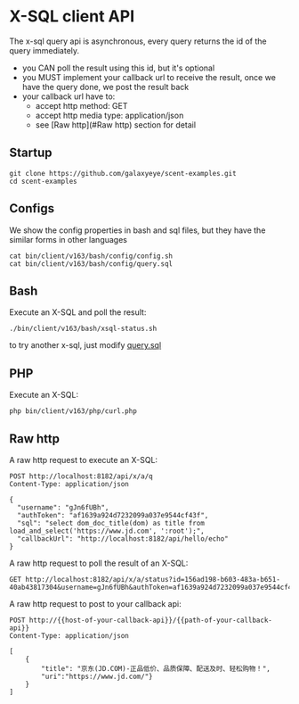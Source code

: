 # X-SQL client API

The x-sql query api is asynchronous, every query returns the id of the query immediately.

* you CAN poll the result using this id, but it's optional
* you MUST implement your callback url to receive the result, once we have the query done, we post the result back
* your callback url have to:
  * accept http method: GET
  * accept http media type: application/json
  * see [Raw http](#Raw http) section for detail

## Startup

    git clone https://github.com/galaxyeye/scent-examples.git
    cd scent-examples

## Configs
We show the config properties in bash and sql files, but they have the similar forms in other languages

    cat bin/client/v163/bash/config/config.sh
    cat bin/client/v163/bash/config/query.sql

## Bash

Execute an X-SQL and poll the result:

    ./bin/client/v163/bash/xsql-status.sh
    
to try another x-sql, just modify [query.sql](bin/client/v163/bash/config/query.sql)

## PHP

Execute an X-SQL:

    php bin/client/v163/php/curl.php

## Raw http
A raw http request to execute an X-SQL:

    POST http://localhost:8182/api/x/a/q
    Content-Type: application/json
    
    {
      "username": "gJn6fUBh",
      "authToken": "af1639a924d7232099a037e9544cf43f",
      "sql": "select dom_doc_title(dom) as title from load_and_select('https://www.jd.com', ':root');",
      "callbackUrl": "http://localhost:8182/api/hello/echo"
    }
    
A raw http request to poll the result of an X-SQL:

    GET http://localhost:8182/api/x/a/status?id=156ad198-b603-483a-b651-40ab43817304&username=gJn6fUBh&authToken=af1639a924d7232099a037e9544cf43f

A raw http request to post to your callback api:

    POST http://{{host-of-your-callback-api}}/{{path-of-your-callback-api}}
    Content-Type: application/json
    
    [
        {
            "title": "京东(JD.COM)-正品低价、品质保障、配送及时、轻松购物！",
            "uri":"https://www.jd.com/"}
        }
    ]
